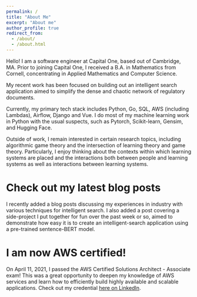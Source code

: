 ```yaml
---
permalink: /
title: "About Me"
excerpt: "About me"
author_profile: true
redirect_from: 
  - /about/
  - /about.html
---
```


Hello! I am a software engineer at Capital One, based out of Cambridge, MA. Prior to joining Capital One, I received a B.A. in Mathematics from Cornell, concentrating in Applied Mathematics and Computer Science.

My recent work has been focused on building out an intelligent search application aimed to simplify the dense and chaotic network of regulatory documents. 

Currently, my primary tech stack includes Python, Go, SQL, AWS (including Lambdas), Airflow, Django and Vue. I do most of my machine learning work in Python with the usual suspects, such as Pytorch, Scikit-learn, Gensim, and Hugging Face.

Outside of work, I remain interested in certain research topics, including algorithmic game theory and the intersection of learning theory and game theory. Particularly, I enjoy thinking about the contexts within which learning systems are placed and the interactions both between people and learning systems as well as interactions between learning systems. 

Check out my latest blog posts
======
I recently added a blog posts discussing my experiences in industry with various techniques for intelligent search. I also added a post covering a side-project I put together for fun over the past week or so, aimed to demonstrate how easy it is to create an intelligent-search application using a pre-trained sentence-BERT model. 


I am now AWS certified!
======

On April 11, 2021, I passed the AWS Certified Solutions Architect - Associate exam! This was a great opportunity to deepen my knowledge of AWS services and learn how to efficiently build highly available and scalable applications. Check out my credential [here on LinkedIn](https://www.linkedin.com/in/matthew-peroni-5a5b19156/). 